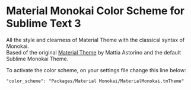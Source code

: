 # Material Monokai Color Scheme for Sublime Text 3
All the style and clearness of Material Theme with the classical syntax of Monokai. <br>
Based of the original [Material Theme](https://github.com/equinusocio/material-theme) by Mattia Astorino and the default Sublime Monokai Theme.

To activate the color scheme, on your settings file change this line below:

`"color_scheme": "Packages/Material Monokai/MaterialMonokai.tmTheme"`

